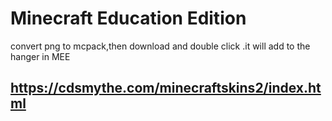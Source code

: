 # Minecraft Education Edition

convert png to mcpack,then download and double click .it will add to the hanger in MEE

https://cdsmythe.com/minecraftskins2/index.html
----------------------------------------------------
